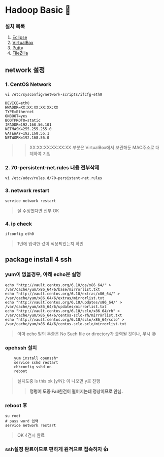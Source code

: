 # Hadoop Basic :angel:


### 설치 목록
1. [Eclipse](http://www.eclipse.org/downloads/)
1. [VirtualBox](https://www.virtualbox.org/)
1. [Putty](https://www.putty.org)
1. [FileZilla](https://filezilla-project.org/download.php)

## network 설정

### 1. CentOS Network
```vi /etc/sysconfig/network-scripts/ifcfg-eth0```
```
DEVICE=eth0
HWADDR=XX:XX:XX:XX:XX:XX
TYPE=Ethernet
ONBOOT=yes
BOOTPROTO=static
IPADDR=192.168.56.101
NETMASK=255.255.255.0
GATEWAY=192.168.56.1
NETWORK=192.168.56.0
```
>> XX:XX:XX:XX:XX:XX 부분은 VirtualBox에서 보관해둔 MAC주소로 대체하여 기입

### 2. 70-persistent-net.rules 내용 전부삭제

```vi /etc/udev/rules.d/70-persistent-net.rules```

### 3. network restart
```service network restart```
> 잘 수정했다면 전부 OK

### 4. ip check
```ifconfig eth0```
> 1번에 입력한 값이 적용되었는지 확인

## package install 4 ssh

### yum이 없을경우, 아래 echo문 실행
```
echo "http://vault.centos.org/6.10/os/x86_64/" > /var/cache/yum/x86_64/6/base/mirrorlist.txt
echo "http://vault.centos.org/6.10/extras/x86_64/" > /var/cache/yum/x86_64/6/extras/mirrorlist.txt
echo "http://vault.centos.org/6.10/updates/x86_64/" > /var/cache/yum/x86_64/6/updates/mirrorlist.txt
echo "http://vault.centos.org/6.10/sclo/x86_64/rh" > /var/cache/yum/x86_64/6/centos-sclo-rh/mirrorlist.txt
echo "http://vault.centos.org/6.10/sclo/x86_64/sclo" > /var/cache/yum/x86_64/6/centos-sclo-sclo/mirrorlist.txt
```
> 아마 echo 밑의 두줄은 
No Such file or directory가 출력될 것이나, 무시 :angry:
### opehssh 설치
```
    yum install openssh*
    service sshd restart
    chkconfig sshd on
    reboot
```
> 설치도중 Is this ok [y/N]: 이 나오면 y로 진행
>>__명령어 도중 Fail한건이 떨어지는데 정상이므로 안심.__

### reboot 후
```
su root
# pass word 입력
service network restart
```
> OK 4건시 완료
### ssh설정 완료이므로 편하게 원격으로 접속하자 :+1: